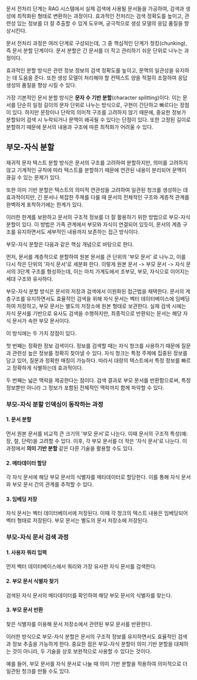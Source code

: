 문서 전처리 단계는 RAG 시스템에서 실제 검색에 사용될 문서들을 가공하여, 검색과 생성에 최적화된 형태로 변환하는 과정이다. 효과적인 전처리는 검색 정확도를 높이고, 관련성 있는 정보를 더 잘 추출할 수 있게 도우며, 궁극적으로 생성 모델의 응답 품질을 향상시킨다.

문서 전처리 과정은 여러 단계로 구성되는데, 그 중 핵심적인 단계가 청킹(chunking), 즉 문서 분할 단계이다. 문서 분할은 긴 문서를 더 작고 관리하기 쉬운 단위로 나누는 과정이다.

효과적인 분할 방식은 관련 정보 정보의 검색 정확도를 높이고, 문맥의 일관성을 유지하는 데 도움을 준다. 또한 생성 모델이 처리해야 할 컨텍스트 양을 적절히 조절하여 응답 생성의 품질을 향상 시킬 수 있다.

가장 기본적인 문서 분할 방식은 **문자 수 기반 분할**(character splitting)이다.
이는 문서를 단순히 일정 길이의 문자 단위로 나누는 방식으로, 구현이 간단하고 빠르다는 장점이 있다. 
하지만 문장이나 단락의 의미적 구조를 고려하지 않기 때문에, 중요한 정보가 분할되어 검색 시 누락되거나 문맥이 왜곡될 수 있다는 단점이 있다. 또한 고정된 길이로 분할하기 때문에 문서의 내용과 구조에 따른 최적화가 어려울 수 있다.

## 부모-자식 분할

재귀적 문자 텍스트 분할 방식은 문서의 구조를 고려하여 분할하지만, 의미를 고려하지 않고 기계적인 규칙에 따라 텍스트를 분할하기 때문에 연관된 내용이 분리되어 문맥이 끊길 수 있는 문제가 있다. 

또한 의미 기반 분할은 텍스트의 의미적 연관성을 고려하여 일관된 청크를 생성하는 데 효과적이지만, 긴 문서나 복잡한 주제를 다룰 때 문서의 전체적인 구조와 계층적 관계를 완벽하게 포착하기에는 한계가 있다.

이러한 한계를 보완하고 문서의 구조적 정보를 더 잘 활용하기 위한 방법으로 부모-자식 분할이 있다.
이 방법은 가족 관계에서 부모와 자식이 연결되어 있듯이, 문서의 계층 구조를 유지하면서도 세부적인 내용까지 보존하는 접근 방식이다.

부모-자식 분할은 다음과 같은 핵심 개념으로 바탕으로 한다.

먼저, 문서를 계층적으로 분할하여 원본 문서를 큰 단위의 '부모 문서' 로 나누고, 이를 다시 작은 단위의 '자식 문서'로 세분화 한다. 이렇게 원본 문서 -> 부모 문서 -> 자식 문서의 3단계 구조를 형성하는데, 이는 마치 가계도에서 조부모, 부모, 자식으로 이어지는 세대 구조와 유사하다.

부모-자식 분할 방식은 문서의 저장과 검색에서 이원화된 접근법을 채택한다. 문서의 계층구조를 유지하면서도 효율적인 검색을 위해 자식 문서는 벡터 데이터베이스에 임베딩하여 저장하고, 부모 문서는 별도의 저장소에 원본 형태로 보관한다. 실제 검색 시에는 자식 문서를 기반으로 유사도 검색을 수행하지만, 최종적으로 반환되는 문서는 해당 자식 문서가 속한 부모 문서이다.

이 방식에는 두 가지 장점이 있다. 

첫 번째는 정확한 정보 검색이다. 정보를 검색할 때는 자식 청크를 사용하기 때문에 질문과 관련성 높은 정보를 정확히 찾아낼 수 있다. 자식 청크는 특정 주제에 집중된 정보를 담고 있어, 질문과 정확한 매칭이 가능하다. 따라서 대량의 텍스트에서 특정 정보를 빠르고 정확하게 식별하는데 효과적이다.

두 번째는 넓은 맥락을 제공한다는 점이다. 검색 결과로 부모 문서를 반환함으로써, 특정 정보뿐만 아니라 그 정보가 포함된 전체적인 맥락까지 함께 파악할 수 있다.

### 부모-자식 분할 인덱싱이 동작하는 과정
#### 1.  문서 분할
먼서 원본 문서를 비교적 큰 크기의 '부모 문서'로 나눈다. 이때 문서의 구조적 특성(예: 장, 절, 단락)을 고려할 수 있다. 이후, 각 부모 문서를 더 작은 '자식 문서'로 나눈다. 이 과정에서 **의미 기반 분할** 같은 다른 기술을 활용할 수도 있다.

#### 2. 메타데이터 할당
각 자식 문서에 해당 부모 문서의 식별자를 메타데이터로 할당한다. 이를 통해 자식 문서와 부모 문서 간의 관계를 추적할 수 있다.

#### 3. 임베딩 저장
자식 문서는 벡터 데이터베이서에 저장된다. 이때 각 청크의 텍스트 내용은 임베딩되어 벡터 형태로 저장된다. 부모 문서는 별도의 문서 저장소에 저장된다.


### 부모-자식 문서 검색 과정

#### 1. 사용자 쿼리 입력
먼저 벡터 데이터베이스에서 쿼리와 가장 유사한 자식 문서를 검색한다.

#### 2. 부모 문서 식별자 찾기
검색된 자식 문서의 메타데이터를 확인하여 해당 부모 문서의 식별자를 찾는다.

#### 3. 부모 문서 반환
찾은 식별자를 이용해 문서 저장소에서 관련된 부모 문서를 반환한다.

이러한 방식으로 부모-자식 분할은 문서의 구조적 정보를 유지하면서도 효율적인 검색과 정보 추출을 가능하게 한다. 중요한 점은 부모-자식 분할이 의미 기반 분할을 대체하는 것이 아니라, 두 기술을 상호 보완적으로 사용할 수 있다는 것이다.

예를 들어, 부모 문서를 자식 문서로 나눌 때 의미 기반 분할을 적용하여 의미적으로 더 일관된 청크를 만들 수도 있다.

